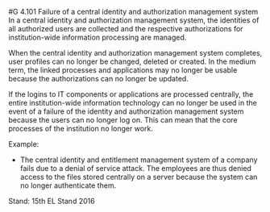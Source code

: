 #G 4.101 Failure of a central identity and authorization management system
In a central identity and authorization management system, the identities of all authorized users are collected and the respective authorizations for institution-wide information processing are managed.

When the central identity and authorization management system completes, user profiles can no longer be changed, deleted or created. In the medium term, the linked processes and applications may no longer be usable because the authorizations can no longer be updated.

If the logins to IT components or applications are processed centrally, the entire institution-wide information technology can no longer be used in the event of a failure of the identity and authorization management system because the users can no longer log on. This can mean that the core processes of the institution no longer work.

Example:

* The central identity and entitlement management system of a company fails due to a denial of service attack. The employees are thus denied access to the files stored centrally on a server because the system can no longer authenticate them.


Stand: 15th EL Stand 2016



